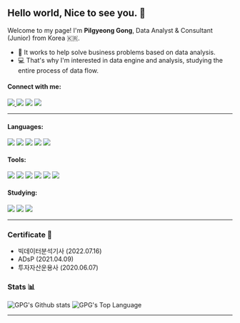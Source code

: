 ## Hello world, Nice to see you. 🎈
Welcome to my page!
I'm **Pilgyeong Gong**, Data Analyst & Consultant (Junior) from Korea 🇰🇷.
- 💼 It works to help solve business problems based on data analysis.
- 💻 That's why I'm interested in data engine and analysis, studying the entire process of data flow.
  
#### Connect with me:
<a href="https://gpgportfolio.notion.site" target="_blank"><img src="https://img.shields.io/badge/Portfolio-000000?style=round-square&logo=Notion&logoColor=white"/> <a href="https://gpglab.tistory.com" target="_blank"> <img src="https://img.shields.io/badge/Tech Blog-000000?style=round-square&logo=Tistory&logoColor=white"/></a> <a href="mailto:gpgdatalab@gmail.com" target="_blank"> <img src="https://img.shields.io/badge/Gmail-EA4335?style=round-square&logo=Gmail&logoColor=white"/></a> <a href="https://www.linkedin.com/in/gongpilgyeong" target="_blank"> <img src="https://img.shields.io/badge/LinkedIn-0A66C2?style=round-square&logo=LinkedIn&logoColor=white"/></a>

---

#### Languages:
<img src="https://img.shields.io/badge/Python-3776AB?style=round-square&logo=Python&logoColor=white"/> <img src="https://img.shields.io/badge/C++-00599C?style=round-square&logo=c&logoColor=white"/> <img src="https://img.shields.io/badge/MySQL-4479A1?style=round-square&logo=MySQL&logoColor=white"/> <img src="https://img.shields.io/badge/PostgreSQL-4169E1?style=round-square&logo=PostgreSQL&logoColor=white"/> <img src="https://img.shields.io/badge/Docker-2496ED?style=round-square&logo=Docker&logoColor=white"/>

#### Tools:
<img src="https://img.shields.io/badge/Visual Studio Code-007ACC?style=round-square&logo=Visual Studio Code&logoColor=white"/> <img src="https://img.shields.io/badge/Google Colab-F9AB00?style=round-square&logo=Google Colab&logoColor=white"/> <img src="https://img.shields.io/badge/Jupyter-F37626?style=round-square&logo=Jupyter&logoColor=white"/> <img src="https://img.shields.io/badge/Google Analytics-E37400?style=round-square&logo=Google Analytics&logoColor=white"/> <img src="https://img.shields.io/badge/GitHub-181717?style=round-square&logo=GitHub&logoColor=white"/> <img src="https://img.shields.io/badge/Notion-000000?style=round-square&logo=Notion&logoColor=white"/>

#### Studying:
<img src="https://img.shields.io/badge/Apache Spark-E25A1C?style=round-square&logo=Apache Spark&logoColor=white"/> <img src="https://img.shields.io/badge/Apache Hadoop-66CCFF?style=round-square&logo=ApacheHadoop&logoColor=white"/> <img src="https://img.shields.io/badge/Apache Kafka-231F20?style=round-square&logo=Apache Kafka&logoColor=white"/>

---

### Certificate 📜
- 빅데이터분석기사 (2022.07.16)
- ADsP (2021.04.09)
- 투자자산운용사 (2020.06.07)


### Stats 📊
![GPG's Github stats](https://github-readme-stats.vercel.app/api?username=pilgyeong&show_icons=true&theme=tokyonight)
![GPG's Top Language](https://github-readme-stats.vercel.app/api/top-langs/?username=pilgyeong&layout=compact&theme=tokyonight)

---
